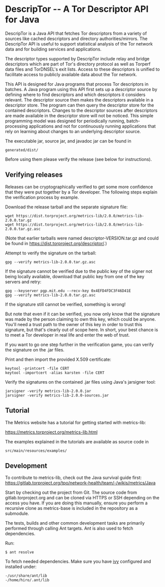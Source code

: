 DescripTor -- A Tor Descriptor API for Java
===========================================

DescripTor is a Java API that fetches Tor descriptors from a variety of
sources like cached descriptors and directory authorities/mirrors.
The DescripTor API is useful to support statistical analysis of the Tor
network data and for building services and applications.

The descriptor types supported by DescripTor include relay and bridge
descriptors which are part of Tor's directory protocol as well as Torperf
data files and TorDNSEL's exit lists.  Access to these descriptors is
unified to facilitate access to publicly available data about the Tor
network.

This API is designed for Java programs that process Tor descriptors in
batches.  A Java program using this API first sets up a descriptor source
by defining where to find descriptors and which descriptors it considers
relevant.  The descriptor source then makes the descriptors available in a
descriptor store.  The program can then query the descriptor store for the
contained descriptors.  Changes to the descriptor sources after
descriptors are made available in the descriptor store will not be
noticed.  This simple programming model was designed for periodically
running, batch-processing applications and not for continuously running
applications that rely on learning about changes to an underlying
descriptor source.

The executable jar, source jar, and javadoc jar can be found in

```
generated/dist/
```

Before using them please verify the release (see below for instructions).


Verifying releases
------------------

Releases can be cryptographically verified to get some more confidence that
they were put together by a Tor developer.  The following steps explain the
verification process by example.

Download the release tarball and the separate signature file:

```
wget https://dist.torproject.org/metrics-lib/2.0.0/metrics-lib-2.0.0.tar.gz
wget https://dist.torproject.org/metrics-lib/2.0.0/metrics-lib-2.0.0.tar.gz.asc
```

(Note that earlier tarballs were named descriptor-VERSION.tar.gz and could
be found in https://dist.torproject.org/descriptor/.)

Attempt to verify the signature on the tarball:

```
gpg --verify metrics-lib-2.0.0.tar.gz.asc
```

If the signature cannot be verified due to the public key of the signer
not being locally available, download that public key from one of the key
servers and retry:

```
gpg --keyserver pgp.mit.edu --recv-key 0x4EFD4FDC3F46D41E
gpg --verify metrics-lib-2.0.0.tar.gz.asc
```

If the signature still cannot be verified, something is wrong!

But note that even if it can be verified, you now only know that the
signature was made by the person claiming to own this key, which could be
anyone.  You'll need a trust path to the owner of this key in order to
trust this signature, but that's clearly out of scope here.  In short,
your best chance is to meet a Tor developer in real life and enter the web
of trust.

If you want to go one step further in the verification game, you can
verify the signature on the .jar files.

Print and then import the provided X.509 certificate:

```
keytool -printcert -file CERT
keytool -importcert -alias karsten -file CERT
```

Verify the signatures on the contained .jar files using Java's jarsigner
tool:

```
jarsigner -verify metrics-lib-2.0.0.jar
jarsigner -verify metrics-lib-2.0.0-sources.jar
```


Tutorial
--------

The Metrics website has a tutorial for getting started with metrics-lib:

https://metrics.torproject.org/metrics-lib.html

The examples explained in the tutorials are available as source code in

```
src/main/resources/examples/
```


Development
-----------

To contribute to metrics-lib, check out the Java survival guide first:
https://gitlab.torproject.org/tpo/network-health/team/-/wikis/metrics/Java

Start by checking out the project from Git.
The source code from gitlab.torproject.org and can be cloned via HTTPS or SSH
depending on the access you have. If you are doing this manually, ensure you
perform a recursive clone as metrics-base is included in the repository as a
submodule.

The tests, builds and other common development tasks are primarily
performed through calling Ant targets. Ant is also used to fetch dependencies.

Run:
```
$ ant resolve
```

To fetch needed dependencies. Make sure you have [ivy](https://ant.apache.org/ivy/)
configured and installed under:
```
-/usr/share/ant/lib
-/home/hiro/.ant/lib
```
